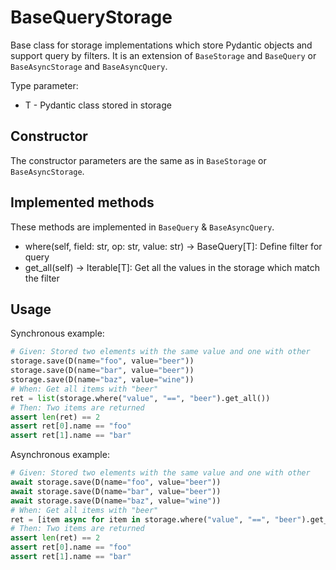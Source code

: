 # BaseQueryStorage

Base class for storage implementations which store Pydantic objects and support query by filters.
It is an extension of `BaseStorage` and `BaseQuery` or `BaseAsyncStorage` and `BaseAsyncQuery`.

Type parameter:

* T - Pydantic class stored in storage

## Constructor

The constructor parameters are the same as in `BaseStorage` or `BaseAsyncStorage`.

## Implemented methods

These methods are implemented in `BaseQuery` & `BaseAsyncQuery`.

* where(self, field: str, op: str, value: str) -> BaseQuery[T]: Define filter for query
* get_all(self) -> Iterable[T]: Get all the values in the storage which match the filter

## Usage

Synchronous example:

```python
# Given: Stored two elements with the same value and one with other
storage.save(D(name="foo", value="beer"))
storage.save(D(name="bar", value="beer"))
storage.save(D(name="baz", value="wine"))
# When: Get all items with "beer"
ret = list(storage.where("value", "==", "beer").get_all())
# Then: Two items are returned
assert len(ret) == 2
assert ret[0].name == "foo"
assert ret[1].name == "bar"
```

Asynchronous example:

```python
# Given: Stored two elements with the same value and one with other
await storage.save(D(name="foo", value="beer"))
await storage.save(D(name="bar", value="beer"))
await storage.save(D(name="baz", value="wine"))
# When: Get all items with "beer"
ret = [item async for item in storage.where("value", "==", "beer").get_all()]
# Then: Two items are returned
assert len(ret) == 2
assert ret[0].name == "foo"
assert ret[1].name == "bar"
```
